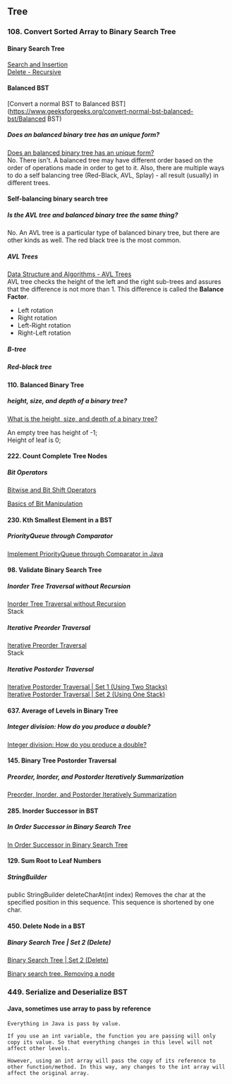 ## Tree

### 108. Convert Sorted Array to Binary Search Tree
#### Binary Search Tree
[Search and Insertion](https://www.geeksforgeeks.org/binary-search-tree-set-1-search-and-insertion/)     
[Delete - Recursive](https://www.geeksforgeeks.org/binary-search-tree-set-2-delete/)  

#### Balanced BST
[Convert a normal BST to Balanced BST](https://www.geeksforgeeks.org/convert-normal-bst-balanced-bst/Balanced BST)   

##### Does an balanced binary tree has an unique form?
[Does an balanced binary tree has an unique form?](https://stackoverflow.com/questions/37608271/does-an-balanced-binary-tree-has-an-unique-form)   
No. There isn't. A balanced tree may have different order based on the order of operations made in order to get to it. Also, there are multiple ways to do a self balancing tree (Red-Black, AVL, Splay) - all result (usually) in different trees.

#### Self-balancing binary search tree
##### Is the AVL tree and balanced binary tree the same thing?
No. An AVL tree is a particular type of balanced binary tree, but there are other kinds as well. The red black tree is the most common.
##### AVL Trees
[Data Structure and Algorithms - AVL Trees](https://www.tutorialspoint.com/data_structures_algorithms/avl_tree_algorithm.htm)   
AVL tree checks the height of the left and the right sub-trees and assures that the difference is not more than 1. This difference is called the **Balance Factor**.

- Left rotation
- Right rotation
- Left-Right rotation
- Right-Left rotation   

##### B-tree

##### Red-black tree  


#### 110. Balanced Binary Tree
##### height, size, and depth of a binary tree?
[What is the height, size, and depth of a binary tree?](https://www.quora.com/What-is-the-height-size-and-depth-of-a-binary-tree)   

An empty tree has height of -1;   
Height of leaf is 0;   


#### 222. Count Complete Tree Nodes
##### Bit Operators
[Bitwise and Bit Shift Operators](https://docs.oracle.com/javase/tutorial/java/nutsandbolts/op3.html)   

[Basics of Bit Manipulation](https://www.hackerearth.com/practice/basic-programming/bit-manipulation/basics-of-bit-manipulation/tutorial/)   


#### 230. Kth Smallest Element in a BST
##### PriorityQueue through Comparator
[Implement PriorityQueue through Comparator in Java](https://www.geeksforgeeks.org/implement-priorityqueue-comparator-java/)   


#### 98. Validate Binary Search Tree
##### Inorder Tree Traversal without Recursion
[Inorder Tree Traversal without Recursion](https://www.geeksforgeeks.org/inorder-tree-traversal-without-recursion/)   
Stack

##### Iterative Preorder Traversal
[Iterative Preorder Traversal](https://www.geeksforgeeks.org/iterative-preorder-traversal/)   
Stack

##### Iterative Postorder Traversal
[Iterative Postorder Traversal | Set 1 (Using Two Stacks)](https://www.geeksforgeeks.org/iterative-postorder-traversal/)  
[Iterative Postorder Traversal | Set 2 (Using One Stack)](https://www.geeksforgeeks.org/iterative-postorder-traversal-using-stack/)  


#### 637. Average of Levels in Binary Tree
##### Integer division: How do you produce a double?
[Integer division: How do you produce a double?](https://stackoverflow.com/questions/3144610/integer-division-how-do-you-produce-a-double)   


#### 145. Binary Tree Postorder Traversal
##### Preorder, Inorder, and Postorder Iteratively Summarization
[Preorder, Inorder, and Postorder Iteratively Summarization](https://leetcode.com/problems/binary-tree-postorder-traversal/discuss/45551/Preorder-Inorder-and-Postorder-Iteratively-Summarization)    


#### 285. Inorder Successor in BST
##### In Order Successor in Binary Search Tree
[In Order Successor in Binary Search Tree](https://stackoverflow.com/questions/5471731/in-order-successor-in-binary-search-tree)   


#### 129. Sum Root to Leaf Numbers
##### StringBuilder
public StringBuilder deleteCharAt(int index)
Removes the char at the specified position in this sequence. This sequence is shortened by one char.   

#### 450. Delete Node in a BST
##### Binary Search Tree | Set 2 (Delete)
[Binary Search Tree | Set 2 (Delete)](https://www.geeksforgeeks.org/binary-search-tree-set-2-delete/)    

[Binary search tree. Removing a node](http://www.algolist.net/Data_structures/Binary_search_tree/Removal)    

### 449. Serialize and Deserialize BST
#### Java, sometimes use array to pass by reference
```  
Everything in Java is pass by value.

If you use an int variable, the function you are passing will only copy its value. So that everything changes in this level will not affect other levels.

However, using an int array will pass the copy of its reference to other function/method. In this way, any changes to the int array will affect the original array.
```   

